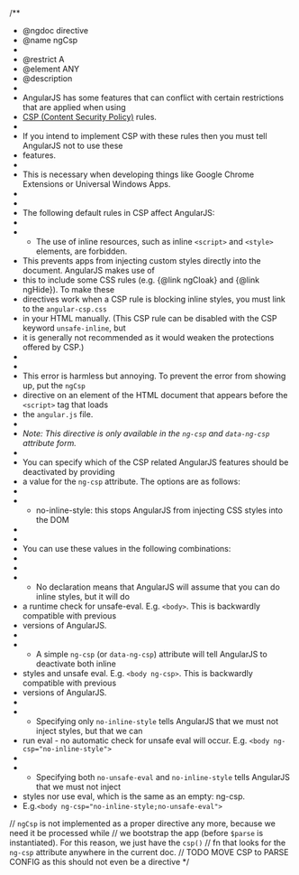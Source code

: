 /\*\*

- @ngdoc directive
- @name ngCsp
-
- @restrict A
- @element ANY
- @description
-
- AngularJS has some features that can conflict with certain restrictions that are applied when using
- [CSP (Content Security Policy)](https://developer.mozilla.org/en/Security/CSP) rules.
-
- If you intend to implement CSP with these rules then you must tell AngularJS not to use these
- features.
-
- This is necessary when developing things like Google Chrome Extensions or Universal Windows Apps.
-
-
- The following default rules in CSP affect AngularJS:
-
- - The use of inline resources, such as inline `<script>` and `<style>` elements, are forbidden.
- This prevents apps from injecting custom styles directly into the document. AngularJS makes use of
- this to include some CSS rules (e.g. {@link ngCloak} and {@link ngHide}). To make these
- directives work when a CSP rule is blocking inline styles, you must link to the `angular-csp.css`
- in your HTML manually. (This CSP rule can be disabled with the CSP keyword `unsafe-inline`, but
- it is generally not recommended as it would weaken the protections offered by CSP.)
-
-
- This error is harmless but annoying. To prevent the error from showing up, put the `ngCsp`
- directive on an element of the HTML document that appears before the `<script>` tag that loads
- the `angular.js` file.
-
- _Note: This directive is only available in the `ng-csp` and `data-ng-csp` attribute form._
-
- You can specify which of the CSP related AngularJS features should be deactivated by providing
- a value for the `ng-csp` attribute. The options are as follows:
-
- - no-inline-style: this stops AngularJS from injecting CSS styles into the DOM
-
-
- You can use these values in the following combinations:
-
-
- - No declaration means that AngularJS will assume that you can do inline styles, but it will do
- a runtime check for unsafe-eval. E.g. `<body>`. This is backwardly compatible with previous
- versions of AngularJS.
-
- - A simple `ng-csp` (or `data-ng-csp`) attribute will tell AngularJS to deactivate both inline
- styles and unsafe eval. E.g. `<body ng-csp>`. This is backwardly compatible with previous
- versions of AngularJS.
-
- - Specifying only `no-inline-style` tells AngularJS that we must not inject styles, but that we can
- run eval - no automatic check for unsafe eval will occur. E.g. `<body ng-csp="no-inline-style">`
-
- - Specifying both `no-unsafe-eval` and `no-inline-style` tells AngularJS that we must not inject
- styles nor use eval, which is the same as an empty: ng-csp.
- E.g.`<body ng-csp="no-inline-style;no-unsafe-eval">`

// `ngCsp` is not implemented as a proper directive any more, because we need it be processed while
// we bootstrap the app (before `$parse` is instantiated). For this reason, we just have the `csp()`
// fn that looks for the `ng-csp` attribute anywhere in the current doc.
// TODO MOVE CSP to PARSE CONFIG as this should not even be a directive
\*/
